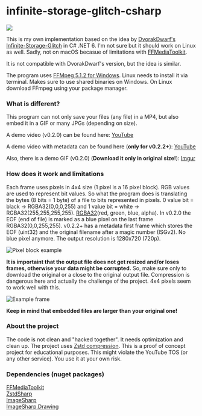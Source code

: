 # infinite-storage-glitch-csharp

![](https://i.imgur.com/ZwUBg46.gif)

This is my own implementation based on the idea by [DvorakDwarf's Infinite-Storage-Glitch](https://github.com/DvorakDwarf/Infinite-Storage-Glitch) in C# .NET 6.
I'm not sure but it should work on Linux as well.
Sadly, not on macOS becasue of limitations with [FFMediaToolkit](https://github.com/radek-k/FFMediaToolkit).

It is not compatible with DvorakDwarf's version, but the idea is similar.

The program uses [FFMpeg 5.1.2 for Windows](https://www.gyan.dev/ffmpeg/builds/packages/ffmpeg-5.1.2-full_build-shared.7z). Linux needs to install it via terminal. Makes sure to use shared binaries on Windows. On Linux download FFmpeg using your package manager.

### What is different?

This program can not only save your files (any file) in a MP4, but also embed it in a GIF or many JPGs (depending on size).

A demo video (v0.2.0) can be found here: [YouTube](https://youtu.be/8UzyYN0uwlM)

A demo video with metadata can be found here (**only for v0.2.2+**): [YouTube](https://www.youtube.com/watch?v=mNebJd2W7Lo)

Also, there is a demo GIF (v0.2.0) (**Download it only in original size!**): [Imgur](https://i.imgur.com/ZwUBg46.gif)

### How does it work and limitations

Each frame uses pixels in 4x4 size (1 pixel is a 16 pixel block). RGB values are used to represent bit values. So what the program does is translating the bytes (8 bits = 1 byte) of a file to bits represented in pixels. 0 value bit = black -> RGBA32(0,0,0,255) and 1 value bit = white -> RGBA32(255,255,255,255). [RGBA32](https://docs.sixlabors.com/api/ImageSharp/SixLabors.ImageSharp.PixelFormats.Rgba32.html)(red, green, blue, alpha).
In v0.2.0 the EOF (end of file) is marked as a blue pixel on the last frame RGBA32(0,0,255,255).
v0.2.2+ has a metadata first frame which stores the EOF (uint32) and the original filename after a magic number (ISGv2). No blue pixel anymore.
The output resolution is 1280x720 (720p).

![Pixel block example](https://i.imgur.com/pzIPSMt.png)

**It is importaint that the output file does not get resized and/or loses frames, otherwise your data might be corrupted.** So, make sure only to download the original or a close to the original output file. Compression is dangerous here and actually the challenge of the project. 4x4 pixels seem to work well with this.

![Example frame](https://i.imgur.com/TIcaRLm.jpg)

**Keep in mind that embedded files are larger than your original one!**

### About the project

The code is not clean and "hacked together".
It needs optimization and clean up.
The project uses [Zstd compression](https://facebook.github.io/zstd/).
This is a proof of concept project for educational purposes. This might violate the YouTube TOS (or any other service).
You use it at your own risk.

### Dependencies (nuget packages)

[FFMediaToolkit](https://github.com/radek-k/FFMediaToolkit) <br/>
[ZstdSharp](https://github.com/oleg-st/ZstdSharp) <br/>
[ImageSharp](https://github.com/SixLabors/ImageSharp) <br/>
[ImageSharp.Drawing](https://github.com/SixLabors/ImageSharp.Drawing) <br/>